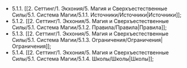 - 5.1.1. [[2. Сеттинг/1. Экхония/5. Магия и Сверхъестественные Силы/5.1. Система Магии/5.1.1. Источники/Источники|Источники]];
- 5.1.2. [[2. Сеттинг/1. Экхония/5. Магия и Сверхъестественные Силы/5.1. Система Магии/5.1.2. Правила/Правила|Правила]];
- 5.1.3. [[2. Сеттинг/1. Экхония/5. Магия и Сверхъестественные Силы/5.1. Система Магии/5.1.3. Ограничения/Ограничения|Ограничения]];
- 5.1.4. [[2. Сеттинг/1. Экхония/5. Магия и Сверхъестественные Силы/5.1. Система Магии/5.1.4. Школы/Школы|Школы]];
